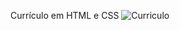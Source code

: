 

Currículo em HTML e CSS
![Curriculo](https://user-images.githubusercontent.com/63137310/133118159-cfd62699-8196-4b3b-b3a7-f197cacfdd04.png)
